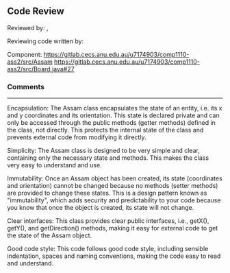 ## Code Review

Reviewed by: <Xinyue Fei>, <u7615192>

Reviewing code written by: <Zihan Jian> <u7174903>

Component:
https://gitlab.cecs.anu.edu.au/u7174903/comp1110-ass2/src/Assam
https://gitlab.cecs.anu.edu.au/u7174903/comp1110-ass2/src/Board.java#27
### Comments 
****
Encapsulation: The Assam class encapsulates the state of an entity, i.e. its x and y coordinates and its orientation. This state is declared private and can only be accessed through the public methods (getter methods) defined in the class, not directly. This protects the internal state of the class and prevents external code from modifying it directly.

Simplicity: The Assam class is designed to be very simple and clear, containing only the necessary state and methods. This makes the class very easy to understand and use.

Immutability: Once an Assam object has been created, its state (coordinates and orientation) cannot be changed because no methods (setter methods) are provided to change these states. This is a design pattern known as "immutability", which adds security and predictability to your code because you know that once the object is created, its state will not change.

Clear interfaces: This class provides clear public interfaces, i.e., getX(), getY(), and getDirection() methods, making it easy for external code to get the state of the Assam object.

Good code style: This code follows good code style, including sensible indentation, spaces and naming conventions, making the code easy to read and understand.


